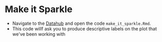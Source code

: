 # Make it Sparkle 

- Navigate to the [Datahub](https://ischool.datahub.berkeley.edu/hub/user-redirect/git-pull?repo=https%3A%2F%2Fgithub.com%2FUCB-MIDS%2Fr_bridge&urlpath=rstudio%2F&branch=master) and open the code `make_it_sparkle.Rmd`. 
- This code willf ask you to produce descriptive labels on the plot that we've been working with 


